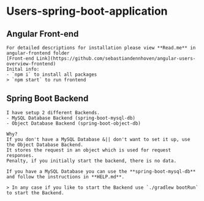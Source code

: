 # Users-spring-boot-application

## Angular Front-end
    For detailed descriptions for installation please view **Read.me** in angular-frontend folder
    [Front-end Link](https://github.com/sebastiandennhoven/angular-users-overview-frontend)
    Inital info:
    - `npm i` to install all packages
    > `npm start` to run frontend

## Spring Boot Backend
    I have setup 2 different Backends.
    - MySQL Database Backend (spring-boot-mysql-db)
    - Object Database Backend (spring-boot-object-db)

    Why?
    If you don't have a MySQL Database &|| don't want to set it up, use the Object Database Backend.
    It stores the request in an object which is used for request responses.
    Penalty, if you initially start the backend, there is no data.

    If you have a MySQL Database you can use the **spring-boot-mysql-db** and follow the instructions in **HELP.md**.

    > In any case if you like to start the Backend use `./gradlew bootRun` to start the Backend.
